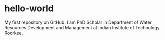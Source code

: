 # hello-world
My first repository on GitHub.
I am PhD Scholar in Department of Water Resources Development and Management at Indian Institute of Technology Roorkee.
